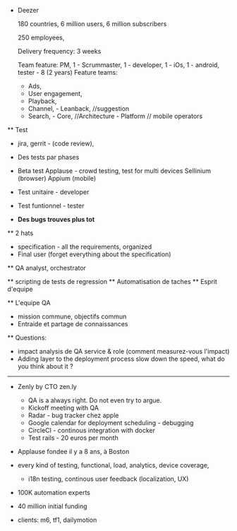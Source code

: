 
* Deezer

  180 countries, 6 million users, 6 million subscribers

  250 employees,

  Delivery frequency: 3 weeks

  Team feature:
  PM, 1 - Scrummaster, 1 - developer, 1 - iOs, 1 - android, tester - 8 (2 years)
  Feature teams:
  - Ads,
  - User engagement, 
  - Playback,
  - Channel,
        - Leanback, //suggestion
  - Search,
        - Core, //Architecture
        - Platform // mobile operators


** Test

  - jira, gerrit - (code review), 
  - Des tests par phases
  - Beta test
    Applause - crowd testing, test for multi devices
    Sellinium (browser)
    Appium (mobile)

  - Test unitaire - developer
  - Test funtionnel - tester

  - **Des bugs trouves plus tot**

** 2 hats
  - specification - all the requirements, organized 
  - Final user (forget everything about the specification)


** QA analyst, orchestrator

  ** scripting de tests de regression
  ** Automatisation de taches
  ** Esprit d'equipe



** L'equipe QA

  - mission commune, objectifs commun
  - Entraide et partage de connaissances


** Questions:
  - impact analysis de QA service & role (comment measurez-vous l'impact)
  - Adding layer to the deployment process slow down the speed, what do you
    think about it ?

------------------------------------------------

* Zenly
  by CTO zen.ly

  - QA is a always right. Do not even try to argue.
  - Kickoff meeting with QA
  - Radar - bug tracker chez apple
  - Google calendar for deployment scheduling - debugging 
  - CircleCI - continous integration with docker
  - Test rails - 20 euros per month


* Applause
  fondee il y a 8 ans, à Boston

 - every kind of testing, functional, load, analytics, device coverage,
   - i18n testing, continous user feedback (localization, UX)

 - 100K automation experts
 - 40 million initial funding


 - clients: m6, tf1, dailymotion
